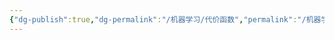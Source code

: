 ```yaml
---
{"dg-publish":true,"dg-permalink":"/机器学习/代价函数","permalink":"/机器学习/代价函数/","dgPassFrontmatter":true,"noteIcon":"","created":"2025-01-19T12:42:03.022+08:00","updated":"2025-01-19T12:42:30.125+08:00"}
---
```


